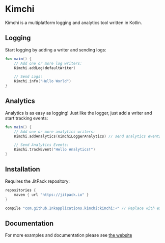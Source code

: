 Kimchi
======

Kimchi is a multiplatform logging and analytics tool written in Kotlin.

## Logging

Start logging by adding a writer and sending logs:

```kotlin
fun main() {
    // Add one or more log writers:
    Kimchi.addLog(defaultWriter)

    // Send Logs:
    Kimchi.info("Hello World")
}
```

## Analytics

Analytics is as easy as logging!
Just like the logger, just add a writer and start tracking events:

```kotlin
fun main() {
    // Add one or more analytics writers:
    Kimchi.addAnalytics(KimchiLoggerAnalytics) // send analytics events to the logger.

    // Send Analytics Events:
    Kimchi.trackEvent("Hello Analytics!")
}
```

## Installation

Requires the JitPack repository:

```gradle
repositories {
    maven { url "https://jitpack.io" }
}
```

```gradle
compile "com.github.Inkapplications.kimchi:kimchi:+" // Replace with exact version
```

## Documentation

For more examples and documentation please see [the website](https://kimchi.inkapplications.com)

